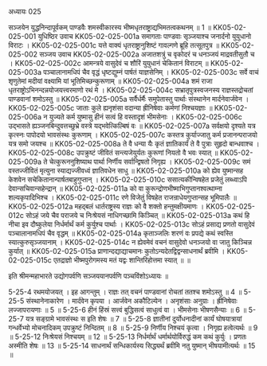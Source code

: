 अध्यायः 025

सञ्जयेन युद्धनिन्दापूर्वकम् पाण्डवैः शमस्वीकारस्य भीष्मधृतराष्ट्राद्यभिमतत्वकथनम् ॥ 1 ॥
KK05-02-025-001	युधिष्ठिर उवाच 
KK05-02-025-001a	समागताः पाण्डवाः सृञ्जयाश्च जनार्दनो युयुधानो विराटः ।
KK05-02-025-001c	यत्ते वाक्यं धृतराष्ट्रानुशिष्टं गावल्गणे ब्रूहि तत्सूतपुत्र ॥
KK05-02-025-002	सञ्जय उवाच 
KK05-02-025-002a	अजातशत्रुं च वृकोदरं च धनञ्जयं माद्रवतीसुतौ च ।
KK05-02-025-002c	आमन्त्रये वासुदेवं च शौरिं युयुधानं चेकितानं विराटम् ॥
KK05-02-025-003a	पञ्चालानामधिपं चैव वृद्धं धृष्टद्युम्नं पार्षतं याज्ञसेनिम् ।
KK05-02-025-003c	सर्वे वाचं शृणुतेमां मदीयां वक्ष्यामि यां भूतिमिच्छन्कुरूणाम् ॥
KK05-02-025-004a	शमं राजा धृतराष्ट्रोऽभिनन्दन्नयोजयत्त्वरमाणो रथं मे ।
KK05-02-025-004c	सभ्रातृपुत्रस्वजनस्य राज्ञस्तद्रोचतां पाण्डवानां शमोऽस्तु ॥
KK05-02-025-005a	सर्वैर्धर्मैः समुपेतास्तु पार्थाः संस्थानेन मार्दनेवार्जवेन ।
KK05-02-025-005c	जाताः कुले ह्यनृशंसा वदान्या ह्रीनिषेवाः कर्मणां निश्चयज्ञाः ॥
KK05-02-025-006a	न युज्यते कर्म युष्मासु हीनं सत्वं हि वस्तादृशं भीमसेनाः ।
KK05-02-025-006c	उद्भासते ह्यञ्जनबिन्दुवत्तच्छुभ्रे वस्त्रे यद्भवेत्किल्बिषं वः ॥
KK05-02-025-007a	सर्वक्षयो दृश्यते यत्र कृत्स्नः पापोदयो भावसंस्थः कुरूणाम् ।
KK05-02-025-007c	कस्तत्र कुर्याज्जातु कर्म प्रजानन्पराजयो यत्र समो जयश्च ॥
KK05-02-025-008a	ते वै धन्या यैः कृतं ज्ञातिकार्यं ते वै पुत्राः सुहृदो बान्धवाश्च ।
KK05-02-025-008c	उपक्रुष्टं जीवितं सन्त्यजेयुर्यतः कुरूणां नियतो वै भवः स्यात् ॥
KK05-02-025-009a	ते चेत्कुरूननुशिष्याथ पार्था निर्णीय सर्वान्द्विषतो निगृह्य ।
KK05-02-025-009c	समं वस्तज्जीवितं मृत्युना स्याद्यज्जीवध्वं ज्ञातिवधेन साधु ॥
KK05-02-025-010a	को ह्येव युष्मान्सह केशवेन सचेकितानान्पार्षतबाहुगुप्तान् ।
KK05-02-025-010c	ससात्यकीन्विषहेत प्रजेतुं लब्ध्वाऽपि देवान्सचिवान्सहेन्द्रान् ॥
KK05-02-025-011a	को वा कुरून्द्रोणभीष्माभिगुप्तानश्वत्थाम्ना शल्यकृपादिभिश्च ।
KK05-02-025-011c	रणे विजेतुं विषहेत राजन्राधेयगुप्तान्सह भूमिपालैः ॥
KK05-02-025-012a	महद्बलं धार्तराष्ट्रस्य राज्ञः को वै शक्तो हन्तुमक्षीयमाणः ।
KK05-02-025-012c	सोऽहं जये चैव पराजये च निःश्रेयसं नाधिगच्छामि किञ्चित् ॥
KK05-02-025-013a	कथं हि नीचा इव दौष्कुलेया निर्धर्मार्थं कर्म कुर्युश्च पार्थाः ।
KK05-02-025-013c	सोऽहं प्रसाद्य प्रणतो वासुदेवं पञ्चालानामधिपं चैव वृद्धम् ॥
KK05-02-025-014a	कृताञ्जलिः शरणं वः प्रपद्ये कथं स्वस्ति स्यात्कुरुसृञ्जयानाम् ।
KK05-02-025-014c	न ह्येवमेवं वचनं वासुदेवो धनञ्जयो वा जातु किञ्चिन्न कुर्यात् ॥
KK05-02-025-015a	प्राणान्दद्याद्याचमानः कुतोऽन्यदेतद्विद्वन्साधनार्थं ब्रवीमि ।
KK05-02-025-015c	एतद्राज्ञो भीष्मपुरोगमस्य मतं यद्वः शान्तिरिहोत्तमा स्यात् ॥ ॥

इति श्रीमन्महाभारते उद्योगपर्वणि सञ्जययानपर्वणि पञ्चविंशोऽध्यायः ॥

5-25-4 रथमयोजयत् । इह आगन्तुम् । राज्ञः तत् वचनं पाण्डवानां रोचतां ततश्च शमोऽस्तु ॥ 4 ॥ 5-25-5 संस्थानेनाकारेण । मार्दवेन कृपया । आर्जवेन अकौटिल्येन । अनृशंसाः अनुग्राः । ह्रीनिषेवाः लज्जापरायणाः ॥ 5 ॥ 5-25-6 हीनं हिंस्रं सत्त्वं बुद्धिसत्वं साधुत्वं वा । भीमसेनाः भीषणसैन्याः ॥ 6 ॥ 5-25-7 यत्र सङ्ग्रामे भावसंस्थः स इति शेषः ॥ 7 ॥ 5-25-8 ज्ञातीनां दुर्योधनादीनां कार्यं घोषयात्रायां गन्धर्वेभ्यो मोचनादिकम् उपक्रुष्टं निन्दितम् ॥ 8 ॥ 5-25-9 निर्णीय निश्चयं कृत्वा । निगृह्य हत्वेत्यर्थः ॥ 9 ॥ 5-25-12 निःश्रेयसं निश्चयम् ॥ 12 ॥ 5-25-13 निर्धर्मार्थं धर्मार्थयोर्विरुद्धं कम कथं कुर्युः । प्रणतः अस्मीति शेषः ॥ 13 ॥ 5-25-14 साधनार्थं सन्धिकार्यस्य सिद्ध्यर्थं ब्रवीमि नतु युष्मान् भीषयामीत्यर्थः ॥ 15 ॥
